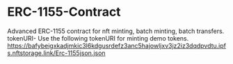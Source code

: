 # ERC-1155-Contract
Advanced ERC-1155 contract for nft minting, batch minting, batch transfers.
tokenURI- Use the following tokenURI for minting demo tokens.
https://bafybeigxkadjmkic3l6kdgusrdefz3anc5hajowljxv3jz2iz3dqdpvdtu.ipfs.nftstorage.link/Erc-1155json.json
